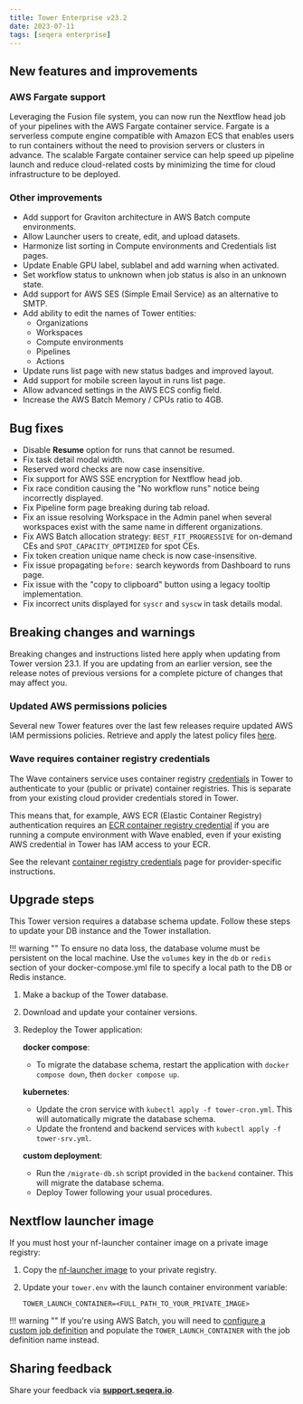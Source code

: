 ```yaml
---
title: Tower Enterprise v23.2
date: 2023-07-11
tags: [seqera enterprise]
---
```


## New features and improvements

### AWS Fargate support

Leveraging the Fusion file system, you can now run the Nextflow head job of your pipelines with the AWS Fargate container service. Fargate is a serverless compute engine compatible with Amazon ECS that enables users to run containers without the need to provision servers or clusters in advance. The scalable Fargate container service can help speed up pipeline launch and reduce cloud-related costs by minimizing the time for cloud infrastructure to be deployed.

### Other improvements

- Add support for Graviton architecture in AWS Batch compute environments.
- Allow Launcher users to create, edit, and upload datasets.
- Harmonize list sorting in Compute environments and Credentials list pages.
- Update Enable GPU label, sublabel and add warning when activated.
- Set workflow status to unknown when job status is also in an unknown state.
- Add support for AWS SES (Simple Email Service) as an alternative to SMTP.
- Add ability to edit the names of Tower entities:
  - Organizations
  - Workspaces
  - Compute environments
  - Pipelines
  - Actions
- Update runs list page with new status badges and improved layout.
- Add support for mobile screen layout in runs list page.
- Allow advanced settings in the AWS ECS config field.
- Increase the AWS Batch Memory / CPUs ratio to 4GB.

## Bug fixes

- Disable **Resume** option for runs that cannot be resumed.
- Fix task detail modal width.
- Reserved word checks are now case insensitive.
- Fix support for AWS SSE encryption for Nextflow head job.
- Fix race condition causing the "No workflow runs" notice being incorrectly displayed.
- Fix Pipeline form page breaking during tab reload.
- Fix an issue resolving Workspace in the Admin panel when several workspaces exist with the same name in different organizations.
- Fix AWS Batch allocation strategy: `BEST_FIT_PROGRESSIVE` for on-demand CEs and `SPOT_CAPACITY_OPTIMIZED` for spot CEs.
- Fix token creation unique name check is now case-insensitive.
- Fix issue propagating `before:` search keywords from Dashboard to runs page.
- Fix issue with the "copy to clipboard" button using a legacy tooltip implementation.
- Fix incorrect units displayed for `syscr` and `syscw` in task details modal.

## Breaking changes and warnings

Breaking changes and instructions listed here apply when updating from Tower version 23.1. If you are updating from an earlier version, see the release notes of previous versions for a complete picture of changes that may affect you.

### Updated AWS permissions policies

Several new Tower features over the last few releases require updated AWS IAM permissions policies. Retrieve and apply the latest policy files [here](https://github.com/seqeralabs/nf-tower-aws).

### Wave requires container registry credentials

The Wave containers service uses container registry [credentials](https://docs.seqera.io/platform-enterprise/23.2/credentials/overview) in Tower to authenticate to your (public or private) container registries. This is separate from your existing cloud provider credentials stored in Tower.

This means that, for example, AWS ECR (Elastic Container Registry) authentication requires an [ECR container registry credential](https://docs.seqera.io/platform-enterprise/23.2/credentials/aws_registry_credentials) if you are running a compute environment with Wave enabled, even if your existing AWS credential in Tower has IAM access to your ECR.

See the relevant [container registry credentials](https://docs.seqera.io/platform-enterprise/23.2/credentials/overview) page for provider-specific instructions.

## Upgrade steps

This Tower version requires a database schema update. Follow these steps to update your DB instance and the Tower installation.

!!! warning ""
To ensure no data loss, the database volume must be persistent on the local machine. Use the `volumes` key in the `db` or `redis` section of your docker-compose.yml file to specify a local path to the DB or Redis instance.

1. Make a backup of the Tower database.
2. Download and update your container versions.
3. Redeploy the Tower application:

   **docker compose**:

   - To migrate the database schema, restart the application with `docker compose down`, then `docker compose up`.

   **kubernetes**:

   - Update the cron service with `kubectl apply -f tower-cron.yml`. This will automatically migrate the database schema.
   - Update the frontend and backend services with `kubectl apply -f tower-srv.yml`.

   **custom deployment**:

   - Run the `/migrate-db.sh` script provided in the `backend` container. This will migrate the database schema.
   - Deploy Tower following your usual procedures.

## Nextflow launcher image

If you must host your nf-launcher container image on a private image registry:

1. Copy the [nf-launcher image](https://quay.io/seqeralabs/nf-launcher:j17-23.04.2-up3) to your private registry.
2. Update your `tower.env` with the launch container environment variable:

   `TOWER_LAUNCH_CONTAINER=<FULL_PATH_TO_YOUR_PRIVATE_IMAGE>`

!!! warning ""
If you're using AWS Batch, you will need to [configure a custom job definition](https://docs.seqera.io/platform-enterprise/latest/enterprise/advanced-topics/custom-launch-container) and populate the `TOWER_LAUNCH_CONTAINER` with the job definition name instead.

## Sharing feedback

Share your feedback via [**support.seqera.io**](https://support.seqera.io).
